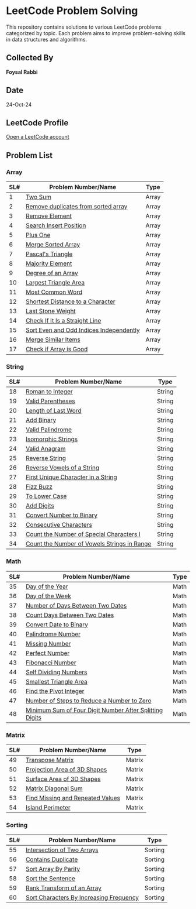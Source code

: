 # LeetCode Problem Solving

This repository contains solutions to various LeetCode problems categorized by topic. Each problem aims to improve problem-solving skills in data structures and algorithms.

## Collected By
**Foysal Rabbi**

## Date
24-Oct-24

## LeetCode Profile
[Open a LeetCode account](https://leetcode.com/)

## Problem List

### Array

| SL# | Problem Number/Name                              | Type |
| --- | ------------------------------------------------ | ---- |
| 1   | [Two Sum](https://leetcode.com/problems/two-sum) | Array |
| 2   | [Remove duplicates from sorted array](https://leetcode.com/problems/remove-duplicates-from-sorted-array) | Array |
| 3   | [Remove Element](https://leetcode.com/problems/remove-element) | Array |
| 4   | [Search Insert Position](https://leetcode.com/problems/search-insert-position) | Array |
| 5   | [Plus One](https://leetcode.com/problems/plus-one) | Array |
| 6   | [Merge Sorted Array](https://leetcode.com/problems/merge-sorted-array) | Array |
| 7   | [Pascal's Triangle](https://leetcode.com/problems/pascals-triangle) | Array |
| 8   | [Majority Element](https://leetcode.com/problems/majority-element) | Array |
| 9   | [Degree of an Array](https://leetcode.com/problems/degree-of-an-array) | Array |
| 10  | [Largest Triangle Area](https://leetcode.com/problems/largest-triangle-area) | Array |
| 11  | [Most Common Word](https://leetcode.com/problems/most-common-word) | Array |
| 12  | [Shortest Distance to a Character](https://leetcode.com/problems/shortest-distance-to-a-character) | Array |
| 13  | [Last Stone Weight](https://leetcode.com/problems/last-stone-weight) | Array |
| 14  | [Check If It Is a Straight Line](https://leetcode.com/problems/check-if-it-is-a-straight-line) | Array |
| 15  | [Sort Even and Odd Indices Independently](https://leetcode.com/problems/sort-even-and-odd-indices-independently) | Array |
| 16  | [Merge Similar Items](https://leetcode.com/problems/merge-similar-items) | Array |
| 17  | [Check if Array is Good](https://leetcode.com/problems/check-if-array-is-good) | Array |

### String

| SL# | Problem Number/Name                              | Type |
| --- | ------------------------------------------------ | ---- |
| 18  | [Roman to Integer](https://leetcode.com/problems/roman-to-integer) | String |
| 19  | [Valid Parentheses](https://leetcode.com/problems/valid-parentheses) | String |
| 20  | [Length of Last Word](https://leetcode.com/problems/length-of-last-word) | String |
| 21  | [Add Binary](https://leetcode.com/problems/add-binary) | String |
| 22  | [Valid Palindrome](https://leetcode.com/problems/valid-palindrome) | String |
| 23  | [Isomorphic Strings](https://leetcode.com/problems/isomorphic-strings) | String |
| 24  | [Valid Anagram](https://leetcode.com/problems/valid-anagram) | String |
| 25  | [Reverse String](https://leetcode.com/problems/reverse-string) | String |
| 26  | [Reverse Vowels of a String](https://leetcode.com/problems/reverse-vowels-of-a-string) | String |
| 27  | [First Unique Character in a String](https://leetcode.com/problems/first-unique-character-in-a-string) | String |
| 28  | [Fizz Buzz](https://leetcode.com/problems/fizz-buzz) | String |
| 29  | [To Lower Case](https://leetcode.com/problems/to-lower-case) | String |
| 30  | [Add Digits](https://leetcode.com/problems/add-digits) | String |
| 31  | [Convert Number to Binary](https://leetcode.com/problems/convert-number-to-binary) | String |
| 32  | [Consecutive Characters](https://leetcode.com/problems/consecutive-characters) | String |
| 33  | [Count the Number of Special Characters I](https://leetcode.com/problems/count-the-number-of-special-characters-i) | String |
| 34  | [Count the Number of Vowels Strings in Range](https://leetcode.com/problems/count-the-number-of-vowel-strings-in-range) | String |

### Math

| SL# | Problem Number/Name                              | Type |
| --- | ------------------------------------------------ | ---- |
| 35  | [Day of the Year](https://leetcode.com/problems/day-of-the-year) | Math |
| 36  | [Day of the Week](https://leetcode.com/problems/day-of-the-week) | Math |
| 37  | [Number of Days Between Two Dates](https://leetcode.com/problems/number-of-days-between-two-dates) | Math |
| 38  | [Count Days Between Two Dates](https://leetcode.com/problems/count-days-between-two-dates) | Math |
| 39  | [Convert Date to Binary](https://leetcode.com/problems/convert-date-to-binary) | Math |
| 40  | [Palindrome Number](https://leetcode.com/problems/palindrome-number) | Math |
| 41  | [Missing Number](https://leetcode.com/problems/missing-number) | Math |
| 42  | [Perfect Number](https://leetcode.com/problems/perfect-number) | Math |
| 43  | [Fibonacci Number](https://leetcode.com/problems/fibonacci-number) | Math |
| 44  | [Self Dividing Numbers](https://leetcode.com/problems/self-dividing-numbers) | Math |
| 45  | [Smallest Triangle Area](https://leetcode.com/problems/smallest-triangle-area) | Math |
| 46  | [Find the Pivot Integer](https://leetcode.com/problems/find-the-pivot-integer) | Math |
| 47  | [Number of Steps to Reduce a Number to Zero](https://leetcode.com/problems/number-of-steps-to-reduce-a-number-to-zero) | Math |
| 48  | [Minimum Sum of Four Digit Number After Splitting Digits](https://leetcode.com/problems/minimum-sum-of-four-digit-number-after-splitting-digits) | Math |

### Matrix

| SL# | Problem Number/Name                              | Type |
| --- | ------------------------------------------------ | ---- |
| 49  | [Transpose Matrix](https://leetcode.com/problems/transpose-matrix) | Matrix |
| 50  | [Projection Area of 3D Shapes](https://leetcode.com/problems/projection-area-of-3d-shapes) | Matrix |
| 51  | [Surface Area of 3D Shapes](https://leetcode.com/problems/surface-area-of-3d-shapes) | Matrix |
| 52  | [Matrix Diagonal Sum](https://leetcode.com/problems/matrix-diagonal-sum) | Matrix |
| 53  | [Find Missing and Repeated Values](https://leetcode.com/problems/find-missing-and-repeated-values) | Matrix |
| 54  | [Island Perimeter](https://leetcode.com/problems/island-perimeter) | Matrix |

### Sorting

| SL# | Problem Number/Name                              | Type |
| --- | ------------------------------------------------ | ---- |
| 55  | [Intersection of Two Arrays](https://leetcode.com/problems/intersection-of-two-arrays) | Sorting |
| 56  | [Contains Duplicate](https://leetcode.com/problems/contains-duplicate) | Sorting |
| 57  | [Sort Array By Parity](https://leetcode.com/problems/sort-array-by-parity) | Sorting |
| 58  | [Sort the Sentence](https://leetcode.com/problems/sort-the-sentence) | Sorting |
| 59  | [Rank Transform of an Array](https://leetcode.com/problems/rank-transform-of-an-array) | Sorting |
| 60  | [Sort Characters By Increasing Frequency](https://leetcode.com/problems/sort-characters-by-increasing-frequency) | Sorting |

